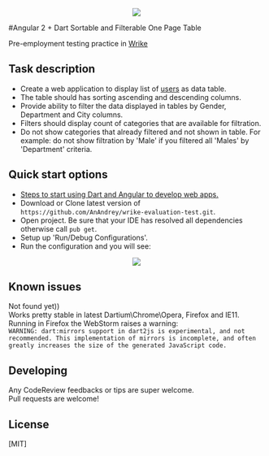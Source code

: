 <p align="center">
    <img src="http://savepic.ru/12734578.png" />
</p>
#Angular 2 + Dart Sortable and Filterable One Page Table

Pre-employment testing practice in <a href="https://www.wrike.com/">Wrike</a>

## Task description
* Create a web application to display list of <a href="https://gist.githubusercontent.com/bunopus/f48fbb06578003fb521c7c1a54fd906a/raw/e5767c1e7f172c6375f064a9441f2edd57a79f15/test_users.json">users</a> as data table.
* The table should has sorting ascending and descending columns.
* Provide ability to filter the data displayed in tables by Gender, Department and City columns.
* Filters should display count of categories that are available for filtration.
* Do not show categories that already filtered and not shown in table. For example: do not show filtration by 'Male' if you filtered all 'Males' by 'Department' criteria.

## Quick start options

* [Steps to start using Dart and Angular to develop web apps.](https://webdev.dartlang.org/guides/get-started)
* Download or Clone latest version of `https://github.com/AnAndrey/wrike-evaluation-test.git`.
* Open project. Be sure that your IDE has resolved all dependencies otherwise call `pub get`.
* Setup up 'Run/Debug Configurations'.
* Run the configuration and you will see:
<p align="center">
    <img src="http://savepic.ru/12742774.png" />
</p>

## Known issues

Not found yet)) <br />
Works pretty stable in latest Dartium\Chrome\Opera, Firefox and IE11. <br />
Running in Firefox the WebStorm raises a warning: <br />
` WARNING: dart:mirrors support in dart2js is experimental,
          and not recommended.
          This implementation of mirrors is incomplete,
          and often greatly increases the size of the generated
          JavaScript code.
`

## Developing

Any CodeReview feedbacks or tips are super welcome. <br />
Pull requests are welcome!

## License

[MIT]
